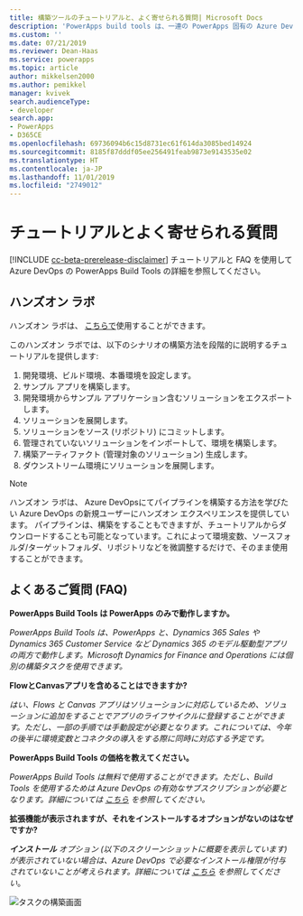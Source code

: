 ```yaml
---
title: 構築ツールのチュートリアルと、よく寄せられる質問| Microsoft Docs
description: 'PowerApps build tools は、一連の PowerApps 固有の Azure DevOps 構築タスクです。これを使用することで PowerApps の開発を管理するためにスクリプトを手動でダウンロードする必要がなくなります。 このトピックでは、これらのツールの詳細情報を提供するチュートリアルとFAQについて説明します。 '
ms.custom: ''
ms.date: 07/21/2019
ms.reviewer: Dean-Haas
ms.service: powerapps
ms.topic: article
author: mikkelsen2000
ms.author: pemikkel
manager: kvivek
search.audienceType:
- developer
search.app:
- PowerApps
- D365CE
ms.openlocfilehash: 69736094b6c15d8731ec61f614da3085bed14924
ms.sourcegitcommit: 8185f87dddf05ee256491feab9873e9143535e02
ms.translationtype: HT
ms.contentlocale: ja-JP
ms.lasthandoff: 11/01/2019
ms.locfileid: "2749012"
---
```

# <a name="tutorial-and-faq"></a>チュートリアルとよく寄せられる質問


[!INCLUDE [cc-beta-prerelease-disclaimer](../../includes/cc-beta-prerelease-disclaimer.md)]
チュートリアルと FAQ を使用して Azure DevOps の PowerApps Build Tools の詳細を参照してください。 

## <a name="hands-on-lab"></a>ハンズオン ラボ

ハンズオン ラボは、 [こちらで](https://github.com/microsoft/PowerApps-Samples/tree/master/azure/build-tools)使用することができます。

このハンズオン ラボでは、以下のシナリオの構築方法を段階的に説明するチュートリアルを提供します:

1. 開発環境、ビルド環境、本番環境を設定します。
2. サンプル アプリを構築します。
3. 開発環境からサンプル アプリケーション含むソリューションをエクスポートします。
4. ソリューションを展開します。
5. ソリューションをソース (リポジトリ) にコミットします。
6. 管理されていないソリューションをインポートして、環境を構築します。
7. 構築アーティファクト (管理対象のソリューション) 生成します。
8. ダウンストリーム環境にソリューションを展開します。

> [!NOTE]
> ハンズオン ラボは、 Azure DevOpsにてパイプラインを構築する方法を学びたい Azure DevOps の新規ユーザーにハンズオン エクスペリエンスを提供しています。 パイプラインは、構築をすることもできますが、チュートリアルからダウンロードすることも可能となっています。これによって環境変数、ソースフォルダ/ターゲットフォルダ、リポジトリなどを微調整するだけで、そのまま使用することができます。  

## <a name="frequently-asked-question-faq"></a>よくあるご質問 (FAQ)

**PowerApps Build Tools は PowerApps のみで動作しますか。**  

*PowerApps Build Tools は、PowerApps と、Dynamics 365 Sales や Dynamics 365 Customer Service など Dynamics 365 のモデル駆動型アプリの両方で動作します。Microsoft Dynamics for Finance and Operations には個別の構築タスクを使用できます。*

**FlowとCanvasアプリを含めることはできますか?**

*はい、Flows と Canvas アプリはソリューションに対応しているため、ソリューションに追加をすることでアプリのライフサイクルに登録することができます。ただし、一部の手順では手動設定が必要となります。これについては、今年の後半に環境変数とコネクタの導入をする際に同時に対応する予定です。*

**PowerApps Build Tools の価格を教えてください。**

*PowerApps Build Tools は無料で使用することができます。ただし、Build Tools を使用するためは Azure DevOps の有効なサブスクリプションが必要となります。詳細については [こちら](https://azure.microsoft.com/pricing/details/devops/azure-devops-services/) を参照してください。*

**拡張機能が表示されますが、それをインストールするオプションがないのはなぜですか?**

***インストール** オプション (以下のスクリーンショットに概要を表示しています) が表示されていない場合は、Azure DevOps で必要なインストール権限が付与されていないことが考えられます。詳細については [こちら](https://docs.microsoft.com/azure/devops/marketplace/how-to/grant-permissions?view=azure-devops) を参照してください*。

![タスクの構築画面](media/build-tasks.png)